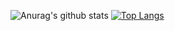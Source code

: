 ![Anurag's github stats](https://github-readme-stats.vercel.app/api?username=winpasit&show_icons=true&theme=gotham)
[![Top Langs](https://github-readme-stats.vercel.app/api/top-langs/?username=anuraghazra&layout=compact)](https://github.com/anuraghazra/github-readme-stats)
